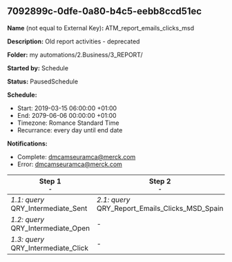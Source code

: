 ## 7092899c-0dfe-0a80-b4c5-eebb8ccd51ec

**Name** (not equal to External Key)**:** ATM_report_emails_clicks_msd

**Description:** Old report activities - deprecated

**Folder:** my automations/2.Business/3_REPORT/

**Started by:** Schedule

**Status:** PausedSchedule

**Schedule:**

* Start: 2019-03-15 06:00:00 +01:00
* End: 2079-06-06 00:00:00 +01:00
* Timezone: Romance Standard Time
* Recurrance: every day until end date

**Notifications:**

* Complete: dmcamseuramca@merck.com
* Error: dmcamseuramca@merck.com

| Step 1<br>_<small>-</small>_ | Step 2<br>_<small>-</small>_ |
| --- | --- |
| _1.1: query_<br>QRY_Intermediate_Sent | _2.1: query_<br>QRY_Report_Emails_Clicks_MSD_Spain |
| _1.2: query_<br>QRY_Intermediate_Open | - |
| _1.3: query_<br>QRY_Intermediate_Click | - |
